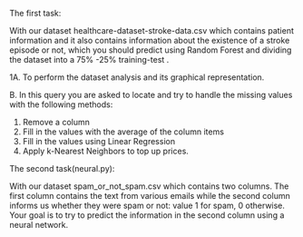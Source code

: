 The first task:


With our dataset healthcare-dataset-stroke-data.csv which contains patient information and it also contains information about the existence of a stroke episode or not, which you should predict using Random Forest and dividing the dataset into a 75% -25% training-test .

1A. To perform the dataset analysis and its graphical representation.

B. In this query you are asked to locate and try to handle the missing values with the following methods:
  1. Remove a column
  2. Fill in the values with the average of the column items
  3. Fill in the values using Linear Regression
  4. Apply k-Nearest Neighbors to top up prices.



The second task(neural.py):

With our dataset spam_or_not_spam.csv which contains two columns. The first column contains the text from various emails while the second column informs us whether they were spam or not: value 1 for spam, 0 otherwise. Your goal is to try to predict the information in the second column using a neural network. 
